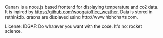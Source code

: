 Canary is a node.js based frontend for displaying temperature and co2 data. It is inpired by https://github.com/wooga/office_weather. Data is stored in rethinkdb, graphs are displayed using http://www.highcharts.com.

License: IDGAF: Do whatever you want with the code. It's not rocket science.

